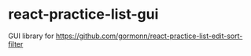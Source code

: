 # react-practice-list-gui
GUI library for https://github.com/gormonn/react-practice-list-edit-sort-filter
